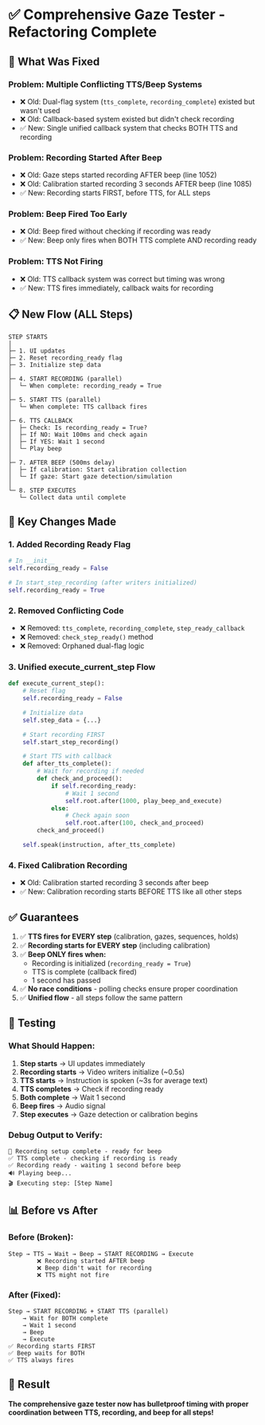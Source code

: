 # ✅ Comprehensive Gaze Tester - Refactoring Complete

## 🔧 What Was Fixed

### **Problem: Multiple Conflicting TTS/Beep Systems**

- ❌ Old: Dual-flag system (`tts_complete`, `recording_complete`) existed but wasn't used
- ❌ Old: Callback-based system existed but didn't check recording
- ✅ New: Single unified callback system that checks BOTH TTS and recording

### **Problem: Recording Started After Beep**

- ❌ Old: Gaze steps started recording AFTER beep (line 1052)
- ❌ Old: Calibration started recording 3 seconds AFTER beep (line 1085)
- ✅ New: Recording starts FIRST, before TTS, for ALL steps

### **Problem: Beep Fired Too Early**

- ❌ Old: Beep fired without checking if recording was ready
- ✅ New: Beep only fires when BOTH TTS complete AND recording ready

### **Problem: TTS Not Firing**

- ❌ Old: TTS callback system was correct but timing was wrong
- ✅ New: TTS fires immediately, callback waits for recording

## 📋 New Flow (ALL Steps)

```
STEP STARTS
│
├─ 1. UI updates
├─ 2. Reset recording_ready flag
├─ 3. Initialize step data
│
├─ 4. START RECORDING (parallel)
│  └─ When complete: recording_ready = True
│
├─ 5. START TTS (parallel)
│  └─ When complete: TTS callback fires
│
├─ 6. TTS CALLBACK
│  ├─ Check: Is recording_ready = True?
│  ├─ If NO: Wait 100ms and check again
│  ├─ If YES: Wait 1 second
│  └─ Play beep
│
├─ 7. AFTER BEEP (500ms delay)
│  ├─ If calibration: Start calibration collection
│  └─ If gaze: Start gaze detection/simulation
│
└─ 8. STEP EXECUTES
   └─ Collect data until complete
```

## 🎯 Key Changes Made

### 1. **Added Recording Ready Flag**

```python
# In __init__
self.recording_ready = False

# In start_step_recording (after writers initialized)
self.recording_ready = True
```

### 2. **Removed Conflicting Code**

- ❌ Removed: `tts_complete`, `recording_complete`, `step_ready_callback`
- ❌ Removed: `check_step_ready()` method
- ❌ Removed: Orphaned dual-flag logic

### 3. **Unified execute_current_step Flow**

```python
def execute_current_step():
    # Reset flag
    self.recording_ready = False

    # Initialize data
    self.step_data = {...}

    # Start recording FIRST
    self.start_step_recording()

    # Start TTS with callback
    def after_tts_complete():
        # Wait for recording if needed
        def check_and_proceed():
            if self.recording_ready:
                # Wait 1 second
                self.root.after(1000, play_beep_and_execute)
            else:
                # Check again soon
                self.root.after(100, check_and_proceed)
        check_and_proceed()

    self.speak(instruction, after_tts_complete)
```

### 4. **Fixed Calibration Recording**

- ❌ Old: Calibration started recording 3 seconds after beep
- ✅ New: Calibration recording starts BEFORE TTS like all other steps

## ✅ Guarantees

1. ✅ **TTS fires for EVERY step** (calibration, gazes, sequences, holds)
2. ✅ **Recording starts for EVERY step** (including calibration)
3. ✅ **Beep ONLY fires when:**
   - Recording is initialized (`recording_ready = True`)
   - TTS is complete (callback fired)
   - 1 second has passed
4. ✅ **No race conditions** - polling checks ensure proper coordination
5. ✅ **Unified flow** - all steps follow the same pattern

## 🧪 Testing

### What Should Happen:

1. **Step starts** → UI updates immediately
2. **Recording starts** → Video writers initialize (~0.5s)
3. **TTS starts** → Instruction is spoken (~3s for average text)
4. **TTS completes** → Check if recording ready
5. **Both complete** → Wait 1 second
6. **Beep fires** → Audio signal
7. **Step executes** → Gaze detection or calibration begins

### Debug Output to Verify:

```
🔧 Recording setup complete - ready for beep
✅ TTS complete - checking if recording is ready
✅ Recording ready - waiting 1 second before beep
🔊 Playing beep...
🎬 Executing step: [Step Name]
```

## 📊 Before vs After

### Before (Broken):

```
Step → TTS → Wait → Beep → START RECORDING → Execute
        ❌ Recording started AFTER beep
        ❌ Beep didn't wait for recording
        ❌ TTS might not fire
```

### After (Fixed):

```
Step → START RECORDING + START TTS (parallel)
    → Wait for BOTH complete
    → Wait 1 second
    → Beep
    → Execute
✅ Recording starts FIRST
✅ Beep waits for BOTH
✅ TTS always fires
```

## 🎉 Result

**The comprehensive gaze tester now has bulletproof timing with proper coordination between TTS, recording, and beep for all steps!**
